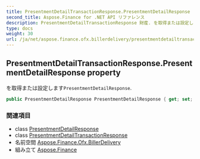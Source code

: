 ```yaml
---
title: PresentmentDetailTransactionResponse.PresentmentDetailResponse
second_title: Aspose.Finance for .NET API リファレンス
description: PresentmentDetailTransactionResponse 財産. を取得または設定しますPresentmentDetailResponse.
type: docs
weight: 30
url: /ja/net/aspose.finance.ofx.billerdelivery/presentmentdetailtransactionresponse/presentmentdetailresponse/
---
```

## PresentmentDetailTransactionResponse.PresentmentDetailResponse property

を取得または設定します`PresentmentDetailResponse`.

```csharp
public PresentmentDetailResponse PresentmentDetailResponse { get; set; }
```

### 関連項目

* class [PresentmentDetailResponse](../../presentmentdetailresponse/)
* class [PresentmentDetailTransactionResponse](../)
* 名前空間 [Aspose.Finance.Ofx.BillerDelivery](../../presentmentdetailtransactionresponse/)
* 組み立て [Aspose.Finance](../../../)


